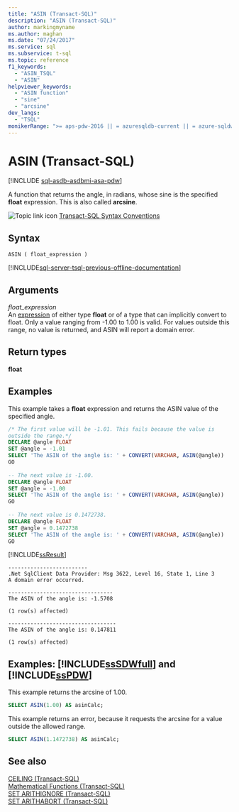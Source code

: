 ```yaml
---
title: "ASIN (Transact-SQL)"
description: "ASIN (Transact-SQL)"
author: markingmyname
ms.author: maghan
ms.date: "07/24/2017"
ms.service: sql
ms.subservice: t-sql
ms.topic: reference
f1_keywords:
  - "ASIN_TSQL"
  - "ASIN"
helpviewer_keywords:
  - "ASIN function"
  - "sine"
  - "arcsine"
dev_langs:
  - "TSQL"
monikerRange: ">= aps-pdw-2016 || = azuresqldb-current || = azure-sqldw-latest || >= sql-server-2016 || >= sql-server-linux-2017 || = azuresqldb-mi-current"
---
```

# ASIN (Transact-SQL)
[!INCLUDE [sql-asdb-asdbmi-asa-pdw](../../includes/applies-to-version/sql-asdb-asdbmi-asa-pdw.md)]

A function that returns the angle, in radians, whose sine is the specified **float** expression. This is also called **arcsine**.
  
![Topic link icon](../../database-engine/configure-windows/media/topic-link.gif "Topic link icon") [Transact-SQL Syntax Conventions](../../t-sql/language-elements/transact-sql-syntax-conventions-transact-sql.md)
  
## Syntax  
  
```syntaxsql
ASIN ( float_expression )  
```  
  
[!INCLUDE[sql-server-tsql-previous-offline-documentation](../../includes/sql-server-tsql-previous-offline-documentation.md)]

## Arguments
*float_expression*  
An [expression](../../t-sql/language-elements/expressions-transact-sql.md) of either type **float** or of a type that can implicitly convert to float. Only a value ranging from -1.00 to 1.00 is valid. For values outside this range, no value is returned, and ASIN will report a domain error.
  
## Return types
**float**
  
## Examples  
This example takes a **float** expression and returns the ASIN value of the specified angle.
  
```sql
/* The first value will be -1.01. This fails because the value is   
outside the range.*/  
DECLARE @angle FLOAT  
SET @angle = -1.01  
SELECT 'The ASIN of the angle is: ' + CONVERT(VARCHAR, ASIN(@angle))  
GO  
  
-- The next value is -1.00.  
DECLARE @angle FLOAT  
SET @angle = -1.00  
SELECT 'The ASIN of the angle is: ' + CONVERT(VARCHAR, ASIN(@angle))  
GO  
  
-- The next value is 0.1472738.  
DECLARE @angle FLOAT  
SET @angle = 0.1472738  
SELECT 'The ASIN of the angle is: ' + CONVERT(VARCHAR, ASIN(@angle))  
GO  
```  
  
[!INCLUDE[ssResult](../../includes/ssresult-md.md)]
  
```
-------------------------  
.Net SqlClient Data Provider: Msg 3622, Level 16, State 1, Line 3  
A domain error occurred.  
  
---------------------------------   
The ASIN of the angle is: -1.5708                          
  
(1 row(s) affected)  
  
----------------------------------   
The ASIN of the angle is: 0.147811                         
  
(1 row(s) affected)  
```  
  
## Examples: [!INCLUDE[ssSDWfull](../../includes/sssdwfull-md.md)] and [!INCLUDE[ssPDW](../../includes/sspdw-md.md)]  
This example returns the arcsine of 1.00.
  
```sql
SELECT ASIN(1.00) AS asinCalc;  
```  
  
This example returns an error, because it requests the arcsine for a value outside the allowed range.
  
```sql
SELECT ASIN(1.1472738) AS asinCalc;  
```  
  
## See also
[CEILING &#40;Transact-SQL&#41;](../../t-sql/functions/ceiling-transact-sql.md)  
[Mathematical Functions &#40;Transact-SQL&#41;](../../t-sql/functions/mathematical-functions-transact-sql.md)  
[SET ARITHIGNORE &#40;Transact-SQL&#41;](../../t-sql/statements/set-arithignore-transact-sql.md)  
[SET ARITHABORT &#40;Transact-SQL&#41;](../../t-sql/statements/set-arithabort-transact-sql.md)
  
  

